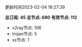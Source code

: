 更新时间2023-02-04 18:27:39

**总订阅: 45**
**总节点: 680**
**有效节点: 112**
- v2ray节点: 106
- trojan节点: 5
- ss节点: 1
